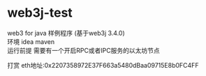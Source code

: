 # web3j-test
web3 for java 样例程序 (基于web3j 3.4.0)   
环境 idea maven  
运行前提 需要有一个开启RPC或者IPC服务的以太坊节点

打赏 eth地址:0x2207358972E37F663a5480dBaa09715E8b0FC4FF